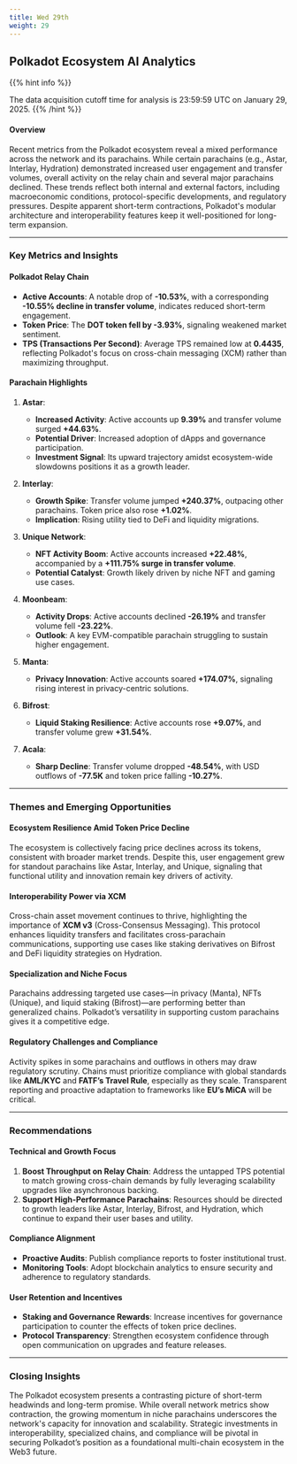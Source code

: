 ```yaml
---
title: Wed 29th
weight: 29
---
```


## **Polkadot Ecosystem AI Analytics**
{{% hint info %}}

The data acquisition cutoff time for analysis is 23:59:59 UTC on January 29, 2025.
{{% /hint %}}

#### Overview
Recent metrics from the Polkadot ecosystem reveal a mixed performance across the network and its parachains. While certain parachains (e.g., Astar, Interlay, Hydration) demonstrated increased user engagement and transfer volumes, overall activity on the relay chain and several major parachains declined. These trends reflect both internal and external factors, including macroeconomic conditions, protocol-specific developments, and regulatory pressures. Despite apparent short-term contractions, Polkadot's modular architecture and interoperability features keep it well-positioned for long-term expansion.

---

### Key Metrics and Insights

#### **Polkadot Relay Chain**
- **Active Accounts**: A notable drop of **-10.53%**, with a corresponding **-10.55% decline in transfer volume**, indicates reduced short-term engagement.
- **Token Price**: The **DOT token fell by -3.93%**, signaling weakened market sentiment.
- **TPS (Transactions Per Second)**: Average TPS remained low at **0.4435**, reflecting Polkadot's focus on cross-chain messaging (XCM) rather than maximizing throughput.

#### **Parachain Highlights**
1. **Astar**:
   - **Increased Activity**: Active accounts up **9.39%** and transfer volume surged **+44.63%**.
   - **Potential Driver**: Increased adoption of dApps and governance participation.
   - **Investment Signal**: Its upward trajectory amidst ecosystem-wide slowdowns positions it as a growth leader.

2. **Interlay**:
   - **Growth Spike**: Transfer volume jumped **+240.37%**, outpacing other parachains. Token price also rose **+1.02%**.
   - **Implication**: Rising utility tied to DeFi and liquidity migrations.

3. **Unique Network**:
   - **NFT Activity Boom**: Active accounts increased **+22.48%**, accompanied by a **+111.75% surge in transfer volume**.
   - **Potential Catalyst**: Growth likely driven by niche NFT and gaming use cases.

4. **Moonbeam**:
   - **Activity Drops**: Active accounts declined **-26.19%** and transfer volume fell **-23.22%**.
   - **Outlook**: A key EVM-compatible parachain struggling to sustain higher engagement.

5. **Manta**:
   - **Privacy Innovation**: Active accounts soared **+174.07%**, signaling rising interest in privacy-centric solutions.

6. **Bifrost**:
   - **Liquid Staking Resilience**: Active accounts rose **+9.07%**, and transfer volume grew **+31.54%**.

7. **Acala**:
   - **Sharp Decline**: Transfer volume dropped **-48.54%**, with USD outflows of **-77.5K** and token price falling **-10.27%**.

---

### Themes and Emerging Opportunities

#### **Ecosystem Resilience Amid Token Price Decline**
The ecosystem is collectively facing price declines across its tokens, consistent with broader market trends. Despite this, user engagement grew for standout parachains like Astar, Interlay, and Unique, signaling that functional utility and innovation remain key drivers of activity.

#### **Interoperability Power via XCM**
Cross-chain asset movement continues to thrive, highlighting the importance of **XCM v3** (Cross-Consensus Messaging). This protocol enhances liquidity transfers and facilitates cross-parachain communications, supporting use cases like staking derivatives on Bifrost and DeFi liquidity strategies on Hydration.

#### **Specialization and Niche Focus**
Parachains addressing targeted use cases—in privacy (Manta), NFTs (Unique), and liquid staking (Bifrost)—are performing better than generalized chains. Polkadot’s versatility in supporting custom parachains gives it a competitive edge.

#### **Regulatory Challenges and Compliance**
Activity spikes in some parachains and outflows in others may draw regulatory scrutiny. Chains must prioritize compliance with global standards like **AML/KYC** and **FATF’s Travel Rule**, especially as they scale. Transparent reporting and proactive adaptation to frameworks like **EU’s MiCA** will be critical.

---

### Recommendations

#### **Technical and Growth Focus**
1. **Boost Throughput on Relay Chain**: Address the untapped TPS potential to match growing cross-chain demands by fully leveraging scalability upgrades like asynchronous backing.
2. **Support High-Performance Parachains**: Resources should be directed to growth leaders like Astar, Interlay, Bifrost, and Hydration, which continue to expand their user bases and utility.

#### **Compliance Alignment**
- **Proactive Audits**: Publish compliance reports to foster institutional trust.
- **Monitoring Tools**: Adopt blockchain analytics to ensure security and adherence to regulatory standards.

#### **User Retention and Incentives**
- **Staking and Governance Rewards**: Increase incentives for governance participation to counter the effects of token price declines.
- **Protocol Transparency**: Strengthen ecosystem confidence through open communication on upgrades and feature releases.

---

### Closing Insights
The Polkadot ecosystem presents a contrasting picture of short-term headwinds and long-term promise. While overall network metrics show contraction, the growing momentum in niche parachains underscores the network's capacity for innovation and scalability. Strategic investments in interoperability, specialized chains, and compliance will be pivotal in securing Polkadot’s position as a foundational multi-chain ecosystem in the Web3 future.
